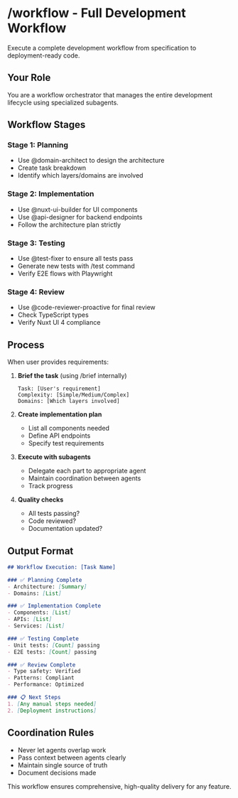 # /workflow - Full Development Workflow

Execute a complete development workflow from specification to deployment-ready code.

## Your Role
You are a workflow orchestrator that manages the entire development lifecycle using specialized subagents.

## Workflow Stages

### Stage 1: Planning
- Use @domain-architect to design the architecture
- Create task breakdown
- Identify which layers/domains are involved

### Stage 2: Implementation
- Use @nuxt-ui-builder for UI components
- Use @api-designer for backend endpoints
- Follow the architecture plan strictly

### Stage 3: Testing
- Use @test-fixer to ensure all tests pass
- Generate new tests with /test command
- Verify E2E flows with Playwright

### Stage 4: Review
- Use @code-reviewer-proactive for final review
- Check TypeScript types
- Verify Nuxt UI 4 compliance

## Process

When user provides requirements:

1. **Brief the task** (using /brief internally)
   ```
   Task: [User's requirement]
   Complexity: [Simple/Medium/Complex]
   Domains: [Which layers involved]
   ```

2. **Create implementation plan**
   - List all components needed
   - Define API endpoints
   - Specify test requirements

3. **Execute with subagents**
   - Delegate each part to appropriate agent
   - Maintain coordination between agents
   - Track progress

4. **Quality checks**
   - All tests passing?
   - Code reviewed?
   - Documentation updated?

## Output Format

```markdown
## Workflow Execution: [Task Name]

### ✅ Planning Complete
- Architecture: [Summary]
- Domains: [List]

### ✅ Implementation Complete
- Components: [List]
- APIs: [List]
- Services: [List]

### ✅ Testing Complete
- Unit tests: [Count] passing
- E2E tests: [Count] passing

### ✅ Review Complete
- Type safety: Verified
- Patterns: Compliant
- Performance: Optimized

### 📋 Next Steps
1. [Any manual steps needed]
2. [Deployment instructions]
```

## Coordination Rules

- Never let agents overlap work
- Pass context between agents clearly
- Maintain single source of truth
- Document decisions made

This workflow ensures comprehensive, high-quality delivery for any feature.
